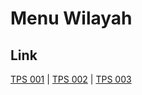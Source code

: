 # Menu Wilayah

## Link

[TPS 001](https://github.com/gigit-pemilu/pemilu-2024-71-sulawesi-utara/tree/main/pilpres/hitung-suara/sub/71-sulawesi-utara/sub/07-minahasa-tenggara/sub/08-silian-raya/sub/2003-silian-satu/sub/001-tps)
 | 
[TPS 002](https://github.com/gigit-pemilu/pemilu-2024-71-sulawesi-utara/tree/main/pilpres/hitung-suara/sub/71-sulawesi-utara/sub/07-minahasa-tenggara/sub/08-silian-raya/sub/2003-silian-satu/sub/002-tps)
 | 
[TPS 003](https://github.com/gigit-pemilu/pemilu-2024-71-sulawesi-utara/tree/main/pilpres/hitung-suara/sub/71-sulawesi-utara/sub/07-minahasa-tenggara/sub/08-silian-raya/sub/2003-silian-satu/sub/003-tps)

